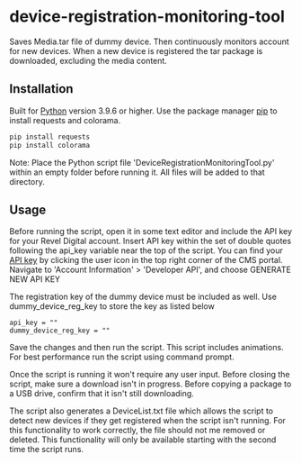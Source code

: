 # device-registration-monitoring-tool
Saves Media.tar file of dummy device. Then continuously monitors account for new devices. When a new device is registered the tar package is downloaded, excluding the media content.

## Installation

Built for [Python](https://www.python.org/downloads/) version 3.9.6 or higher.
Use the package manager [pip](https://pip.pypa.io/en/stable/) to install requests and colorama.

```bash
pip install requests
pip install colorama
```

Note: Place the Python script file 'DeviceRegistrationMonitoringTool.py' within an empty folder before running it. All files will be added to that directory. 

## Usage
Before running the script, open it in some text editor and include the API key for your Revel Digital account. Insert API key within the set of double quotes following the api_key variable near the top of the script. You can find your [API key](https://as1.reveldigital.com/account/api) by clicking the user icon in the top right corner of the CMS portal. Navigate to 'Account Information' > 'Developer API', and choose GENERATE NEW API KEY

The registration key of the dummy device must be included as well. Use dummy_device_reg_key to store the key as listed below

```
api_key = ""
dummy_device_reg_key = ""
```

Save the changes and then run the script. This script includes animations. For best performance run the script using command prompt.

Once the script is running it won't require any user input. Before closing the script, make sure a download isn't in progress. Before copying a package to a USB drive, confirm that it isn't still downloading.

The script also generates a DeviceList.txt file which allows the script to detect new devices if they get registered when the script isn't running. For this functionality to work correctly, the file should not me removed or deleted. This functionality will only be available starting with the second time the script runs.